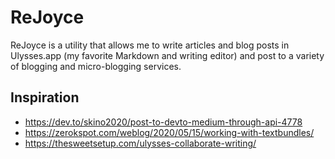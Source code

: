 # ReJoyce

ReJoyce is a utility that allows me to write articles and blog posts in Ulysses.app (my favorite Markdown and writing editor) and post to a variety of blogging and micro-blogging services.

## Inspiration
- https://dev.to/skino2020/post-to-devto-medium-through-api-4778
- https://zerokspot.com/weblog/2020/05/15/working-with-textbundles/
- https://thesweetsetup.com/ulysses-collaborate-writing/